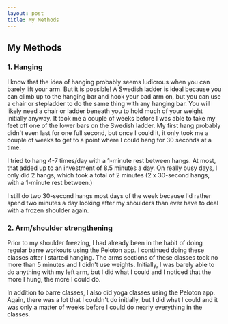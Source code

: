 ```yaml
---
layout: post
title: My Methods
---
```


## My Methods
### 1. Hanging

I know that the idea of hanging probably seems ludicrous when you can barely lift your arm. But it is possible! A Swedish ladder is ideal because you can climb up to the hanging bar and hook your bad arm on, but you can use a chair or stepladder to do the same thing with any hanging bar. You will likely need a chair or ladder beneath you to hold much of your weight initially anyway. It took me a couple of weeks before I was able to take my feet off one of the lower bars on the Swedish ladder. My first hang probably didn't even last for one full second, but once I could it, it only took me a couple of weeks to get to a point where I could hang for 30 seconds at a time.

I tried to hang 4-7 times/day with a 1-minute rest between hangs. At most, that added up to an investment of 8.5 minutes a day. On really busy days, I only did 2 hangs, which took a total of 2 minutes (2 x 30-second hangs, with a 1-minute rest between.)

I still do two 30-second hangs most days of the week because I'd rather spend two minutes a day looking after my shoulders than ever have to deal with a frozen shoulder again.

### 2. Arm/shoulder strengthening
Prior to my shoulder freezing, I had already been in the habit of doing regular barre workouts using the Peloton app. I continued doing these classes after I started hanging. The arms sections of these classes took no more than 5 minutes and I didn't use weights. Initially, I was barely able to do anything with my left arm, but I did what I could and I noticed that the more I hung, the more I could do.

In addition to barre classes, I also did yoga classes using the Peloton app. Again, there was a lot that I couldn't do initially, but I did what I could and it was only a matter of weeks before I could do nearly everything in the classes.